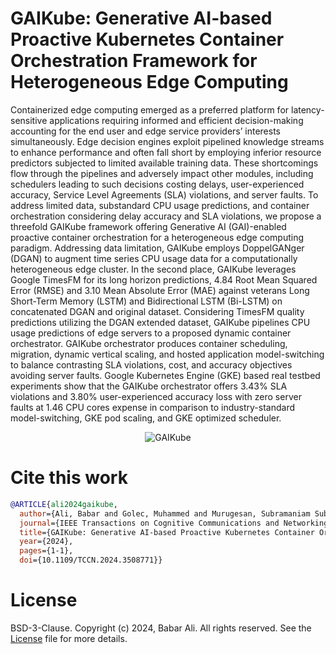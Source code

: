 # GAIKube: Generative AI-based Proactive Kubernetes Container Orchestration Framework for Heterogeneous Edge Computing

Containerized edge computing emerged as a preferred platform for latency-sensitive applications requiring informed and efficient decision-making accounting for the end
user and edge service providers’ interests simultaneously. Edge decision engines exploit pipelined knowledge streams to enhance performance and often fall short by employing inferior resource
predictors subjected to limited available training data. These shortcomings flow through the pipelines and adversely impact other modules, including schedulers leading to such decisions
costing delays, user-experienced accuracy, Service Level Agreements (SLA) violations, and server faults. To address limited data, substandard CPU usage predictions, and container orchestration
considering delay accuracy and SLA violations, we propose a threefold GAIKube framework offering Generative AI (GAI)-enabled proactive container orchestration for a heterogeneous edge computing paradigm.
Addressing data limitation, GAIKube employs DoppelGANger (DGAN) to augment time series CPU usage data for a computationally heterogeneous edge cluster. In the second place, GAIKube leverages Google TimesFM
for its long horizon predictions, 4.84 Root Mean Squared Error (RMSE) and 3.10 Mean Absolute Error (MAE) against veterans Long Short-Term Memory (LSTM) and Bidirectional LSTM (Bi-LSTM) on
concatenated DGAN and original dataset. Considering TimesFM quality predictions utilizing the DGAN extended dataset, GAIKube pipelines CPU usage predictions of edge
servers to a proposed dynamic container orchestrator. GAIKube orchestrator produces container scheduling, migration, dynamic vertical scaling, and hosted application model-switching to balance
contrasting SLA violations, cost, and accuracy objectives avoiding server faults. Google Kubernetes Engine (GKE) based real testbed experiments show that the GAIKube orchestrator
offers 3.43% SLA violations and 3.80% user-experienced accuracy loss with zero server faults at 1.46 CPU cores expense in comparison to industry-standard model-switching, GKE pod scaling, and
GKE optimized scheduler.

<p align="center">
  <img src="https://github.com/user-attachments/assets/0c3b5a9c-cec1-4a91-bb1e-45b93ee3848f" alt="GAIKube">
</p>

# Cite this work
```bibtex
@ARTICLE{ali2024gaikube,
  author={Ali, Babar and Golec, Muhammed and Murugesan, Subramaniam Subramanian and Wu, Huaming and Gill, Sukhpal Singh and Cuadrado, Felix and Uhlig, Steve},
  journal={IEEE Transactions on Cognitive Communications and Networking}, 
  title={GAIKube: Generative AI-based Proactive Kubernetes Container Orchestration Framework for Heterogeneous Edge Computing}, 
  year={2024},
  pages={1-1},
  doi={10.1109/TCCN.2024.3508771}}
```

# License
BSD-3-Clause. Copyright (c) 2024, Babar Ali. All rights reserved.
See the [License](https://github.com/BabarAli93/GAIKube/blob/master/LICENSE) file for more details.
